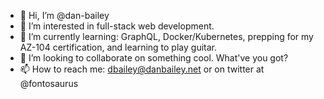 - 👋 Hi, I’m @dan-bailey
- 👀 I’m interested in full-stack web development. 
- 🌱 I’m currently learning: GraphQL, Docker/Kubernetes, prepping for my AZ-104 certification, and learning to play guitar.
- 💞️ I’m looking to collaborate on something cool.  What've you got?
- 📫 How to reach me: dbailey@danbailey.net or on twitter at @fontosaurus

<!---
dan-bailey/dan-bailey is a ✨ special ✨ repository because its `README.md` (this file) appears on your GitHub profile.
You can click the Preview link to take a look at your changes.
--->
